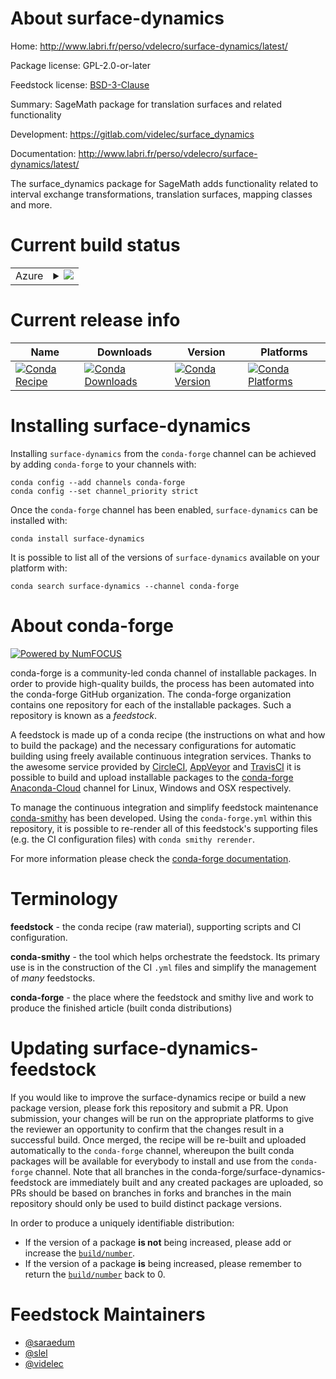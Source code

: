 About surface-dynamics
======================

Home: http://www.labri.fr/perso/vdelecro/surface-dynamics/latest/

Package license: GPL-2.0-or-later

Feedstock license: [BSD-3-Clause](https://github.com/conda-forge/surface-dynamics-feedstock/blob/master/LICENSE.txt)

Summary: SageMath package for translation surfaces and related functionality

Development: https://gitlab.com/videlec/surface_dynamics

Documentation: http://www.labri.fr/perso/vdelecro/surface-dynamics/latest/

The surface_dynamics package for SageMath adds functionality related to
interval exchange transformations, translation surfaces, mapping classes and
more.


Current build status
====================


<table>
    
  <tr>
    <td>Azure</td>
    <td>
      <details>
        <summary>
          <a href="https://dev.azure.com/conda-forge/feedstock-builds/_build/latest?definitionId=7279&branchName=master">
            <img src="https://dev.azure.com/conda-forge/feedstock-builds/_apis/build/status/surface-dynamics-feedstock?branchName=master">
          </a>
        </summary>
        <table>
          <thead><tr><th>Variant</th><th>Status</th></tr></thead>
          <tbody><tr>
              <td>linux_64_python3.7.____cpythonsagelib8.8</td>
              <td>
                <a href="https://dev.azure.com/conda-forge/feedstock-builds/_build/latest?definitionId=7279&branchName=master">
                  <img src="https://dev.azure.com/conda-forge/feedstock-builds/_apis/build/status/surface-dynamics-feedstock?branchName=master&jobName=linux&configuration=linux_64_python3.7.____cpythonsagelib8.8" alt="variant">
                </a>
              </td>
            </tr><tr>
              <td>linux_64_python3.7.____cpythonsagelib8.9</td>
              <td>
                <a href="https://dev.azure.com/conda-forge/feedstock-builds/_build/latest?definitionId=7279&branchName=master">
                  <img src="https://dev.azure.com/conda-forge/feedstock-builds/_apis/build/status/surface-dynamics-feedstock?branchName=master&jobName=linux&configuration=linux_64_python3.7.____cpythonsagelib8.9" alt="variant">
                </a>
              </td>
            </tr><tr>
              <td>linux_64_python3.7.____cpythonsagelib9.0</td>
              <td>
                <a href="https://dev.azure.com/conda-forge/feedstock-builds/_build/latest?definitionId=7279&branchName=master">
                  <img src="https://dev.azure.com/conda-forge/feedstock-builds/_apis/build/status/surface-dynamics-feedstock?branchName=master&jobName=linux&configuration=linux_64_python3.7.____cpythonsagelib9.0" alt="variant">
                </a>
              </td>
            </tr><tr>
              <td>linux_64_python3.7.____cpythonsagelib9.1</td>
              <td>
                <a href="https://dev.azure.com/conda-forge/feedstock-builds/_build/latest?definitionId=7279&branchName=master">
                  <img src="https://dev.azure.com/conda-forge/feedstock-builds/_apis/build/status/surface-dynamics-feedstock?branchName=master&jobName=linux&configuration=linux_64_python3.7.____cpythonsagelib9.1" alt="variant">
                </a>
              </td>
            </tr><tr>
              <td>linux_64_python3.7.____cpythonsagelib9.2</td>
              <td>
                <a href="https://dev.azure.com/conda-forge/feedstock-builds/_build/latest?definitionId=7279&branchName=master">
                  <img src="https://dev.azure.com/conda-forge/feedstock-builds/_apis/build/status/surface-dynamics-feedstock?branchName=master&jobName=linux&configuration=linux_64_python3.7.____cpythonsagelib9.2" alt="variant">
                </a>
              </td>
            </tr><tr>
              <td>linux_64_python3.7.____cpythonsagelib9.3</td>
              <td>
                <a href="https://dev.azure.com/conda-forge/feedstock-builds/_build/latest?definitionId=7279&branchName=master">
                  <img src="https://dev.azure.com/conda-forge/feedstock-builds/_apis/build/status/surface-dynamics-feedstock?branchName=master&jobName=linux&configuration=linux_64_python3.7.____cpythonsagelib9.3" alt="variant">
                </a>
              </td>
            </tr><tr>
              <td>linux_64_python3.7.____cpythonsagelib9.4</td>
              <td>
                <a href="https://dev.azure.com/conda-forge/feedstock-builds/_build/latest?definitionId=7279&branchName=master">
                  <img src="https://dev.azure.com/conda-forge/feedstock-builds/_apis/build/status/surface-dynamics-feedstock?branchName=master&jobName=linux&configuration=linux_64_python3.7.____cpythonsagelib9.4" alt="variant">
                </a>
              </td>
            </tr><tr>
              <td>linux_64_python3.8.____cpythonsagelib8.8</td>
              <td>
                <a href="https://dev.azure.com/conda-forge/feedstock-builds/_build/latest?definitionId=7279&branchName=master">
                  <img src="https://dev.azure.com/conda-forge/feedstock-builds/_apis/build/status/surface-dynamics-feedstock?branchName=master&jobName=linux&configuration=linux_64_python3.8.____cpythonsagelib8.8" alt="variant">
                </a>
              </td>
            </tr><tr>
              <td>linux_64_python3.8.____cpythonsagelib8.9</td>
              <td>
                <a href="https://dev.azure.com/conda-forge/feedstock-builds/_build/latest?definitionId=7279&branchName=master">
                  <img src="https://dev.azure.com/conda-forge/feedstock-builds/_apis/build/status/surface-dynamics-feedstock?branchName=master&jobName=linux&configuration=linux_64_python3.8.____cpythonsagelib8.9" alt="variant">
                </a>
              </td>
            </tr><tr>
              <td>linux_64_python3.8.____cpythonsagelib9.0</td>
              <td>
                <a href="https://dev.azure.com/conda-forge/feedstock-builds/_build/latest?definitionId=7279&branchName=master">
                  <img src="https://dev.azure.com/conda-forge/feedstock-builds/_apis/build/status/surface-dynamics-feedstock?branchName=master&jobName=linux&configuration=linux_64_python3.8.____cpythonsagelib9.0" alt="variant">
                </a>
              </td>
            </tr><tr>
              <td>linux_64_python3.8.____cpythonsagelib9.1</td>
              <td>
                <a href="https://dev.azure.com/conda-forge/feedstock-builds/_build/latest?definitionId=7279&branchName=master">
                  <img src="https://dev.azure.com/conda-forge/feedstock-builds/_apis/build/status/surface-dynamics-feedstock?branchName=master&jobName=linux&configuration=linux_64_python3.8.____cpythonsagelib9.1" alt="variant">
                </a>
              </td>
            </tr><tr>
              <td>linux_64_python3.8.____cpythonsagelib9.2</td>
              <td>
                <a href="https://dev.azure.com/conda-forge/feedstock-builds/_build/latest?definitionId=7279&branchName=master">
                  <img src="https://dev.azure.com/conda-forge/feedstock-builds/_apis/build/status/surface-dynamics-feedstock?branchName=master&jobName=linux&configuration=linux_64_python3.8.____cpythonsagelib9.2" alt="variant">
                </a>
              </td>
            </tr><tr>
              <td>linux_64_python3.8.____cpythonsagelib9.3</td>
              <td>
                <a href="https://dev.azure.com/conda-forge/feedstock-builds/_build/latest?definitionId=7279&branchName=master">
                  <img src="https://dev.azure.com/conda-forge/feedstock-builds/_apis/build/status/surface-dynamics-feedstock?branchName=master&jobName=linux&configuration=linux_64_python3.8.____cpythonsagelib9.3" alt="variant">
                </a>
              </td>
            </tr><tr>
              <td>linux_64_python3.8.____cpythonsagelib9.4</td>
              <td>
                <a href="https://dev.azure.com/conda-forge/feedstock-builds/_build/latest?definitionId=7279&branchName=master">
                  <img src="https://dev.azure.com/conda-forge/feedstock-builds/_apis/build/status/surface-dynamics-feedstock?branchName=master&jobName=linux&configuration=linux_64_python3.8.____cpythonsagelib9.4" alt="variant">
                </a>
              </td>
            </tr><tr>
              <td>linux_64_python3.9.____cpythonsagelib8.8</td>
              <td>
                <a href="https://dev.azure.com/conda-forge/feedstock-builds/_build/latest?definitionId=7279&branchName=master">
                  <img src="https://dev.azure.com/conda-forge/feedstock-builds/_apis/build/status/surface-dynamics-feedstock?branchName=master&jobName=linux&configuration=linux_64_python3.9.____cpythonsagelib8.8" alt="variant">
                </a>
              </td>
            </tr><tr>
              <td>linux_64_python3.9.____cpythonsagelib8.9</td>
              <td>
                <a href="https://dev.azure.com/conda-forge/feedstock-builds/_build/latest?definitionId=7279&branchName=master">
                  <img src="https://dev.azure.com/conda-forge/feedstock-builds/_apis/build/status/surface-dynamics-feedstock?branchName=master&jobName=linux&configuration=linux_64_python3.9.____cpythonsagelib8.9" alt="variant">
                </a>
              </td>
            </tr><tr>
              <td>linux_64_python3.9.____cpythonsagelib9.0</td>
              <td>
                <a href="https://dev.azure.com/conda-forge/feedstock-builds/_build/latest?definitionId=7279&branchName=master">
                  <img src="https://dev.azure.com/conda-forge/feedstock-builds/_apis/build/status/surface-dynamics-feedstock?branchName=master&jobName=linux&configuration=linux_64_python3.9.____cpythonsagelib9.0" alt="variant">
                </a>
              </td>
            </tr><tr>
              <td>linux_64_python3.9.____cpythonsagelib9.1</td>
              <td>
                <a href="https://dev.azure.com/conda-forge/feedstock-builds/_build/latest?definitionId=7279&branchName=master">
                  <img src="https://dev.azure.com/conda-forge/feedstock-builds/_apis/build/status/surface-dynamics-feedstock?branchName=master&jobName=linux&configuration=linux_64_python3.9.____cpythonsagelib9.1" alt="variant">
                </a>
              </td>
            </tr><tr>
              <td>linux_64_python3.9.____cpythonsagelib9.2</td>
              <td>
                <a href="https://dev.azure.com/conda-forge/feedstock-builds/_build/latest?definitionId=7279&branchName=master">
                  <img src="https://dev.azure.com/conda-forge/feedstock-builds/_apis/build/status/surface-dynamics-feedstock?branchName=master&jobName=linux&configuration=linux_64_python3.9.____cpythonsagelib9.2" alt="variant">
                </a>
              </td>
            </tr><tr>
              <td>linux_64_python3.9.____cpythonsagelib9.3</td>
              <td>
                <a href="https://dev.azure.com/conda-forge/feedstock-builds/_build/latest?definitionId=7279&branchName=master">
                  <img src="https://dev.azure.com/conda-forge/feedstock-builds/_apis/build/status/surface-dynamics-feedstock?branchName=master&jobName=linux&configuration=linux_64_python3.9.____cpythonsagelib9.3" alt="variant">
                </a>
              </td>
            </tr><tr>
              <td>linux_64_python3.9.____cpythonsagelib9.4</td>
              <td>
                <a href="https://dev.azure.com/conda-forge/feedstock-builds/_build/latest?definitionId=7279&branchName=master">
                  <img src="https://dev.azure.com/conda-forge/feedstock-builds/_apis/build/status/surface-dynamics-feedstock?branchName=master&jobName=linux&configuration=linux_64_python3.9.____cpythonsagelib9.4" alt="variant">
                </a>
              </td>
            </tr><tr>
              <td>osx_64_python3.7.____cpythonsagelib8.8</td>
              <td>
                <a href="https://dev.azure.com/conda-forge/feedstock-builds/_build/latest?definitionId=7279&branchName=master">
                  <img src="https://dev.azure.com/conda-forge/feedstock-builds/_apis/build/status/surface-dynamics-feedstock?branchName=master&jobName=osx&configuration=osx_64_python3.7.____cpythonsagelib8.8" alt="variant">
                </a>
              </td>
            </tr><tr>
              <td>osx_64_python3.7.____cpythonsagelib8.9</td>
              <td>
                <a href="https://dev.azure.com/conda-forge/feedstock-builds/_build/latest?definitionId=7279&branchName=master">
                  <img src="https://dev.azure.com/conda-forge/feedstock-builds/_apis/build/status/surface-dynamics-feedstock?branchName=master&jobName=osx&configuration=osx_64_python3.7.____cpythonsagelib8.9" alt="variant">
                </a>
              </td>
            </tr><tr>
              <td>osx_64_python3.7.____cpythonsagelib9.0</td>
              <td>
                <a href="https://dev.azure.com/conda-forge/feedstock-builds/_build/latest?definitionId=7279&branchName=master">
                  <img src="https://dev.azure.com/conda-forge/feedstock-builds/_apis/build/status/surface-dynamics-feedstock?branchName=master&jobName=osx&configuration=osx_64_python3.7.____cpythonsagelib9.0" alt="variant">
                </a>
              </td>
            </tr><tr>
              <td>osx_64_python3.7.____cpythonsagelib9.1</td>
              <td>
                <a href="https://dev.azure.com/conda-forge/feedstock-builds/_build/latest?definitionId=7279&branchName=master">
                  <img src="https://dev.azure.com/conda-forge/feedstock-builds/_apis/build/status/surface-dynamics-feedstock?branchName=master&jobName=osx&configuration=osx_64_python3.7.____cpythonsagelib9.1" alt="variant">
                </a>
              </td>
            </tr><tr>
              <td>osx_64_python3.7.____cpythonsagelib9.2</td>
              <td>
                <a href="https://dev.azure.com/conda-forge/feedstock-builds/_build/latest?definitionId=7279&branchName=master">
                  <img src="https://dev.azure.com/conda-forge/feedstock-builds/_apis/build/status/surface-dynamics-feedstock?branchName=master&jobName=osx&configuration=osx_64_python3.7.____cpythonsagelib9.2" alt="variant">
                </a>
              </td>
            </tr><tr>
              <td>osx_64_python3.7.____cpythonsagelib9.3</td>
              <td>
                <a href="https://dev.azure.com/conda-forge/feedstock-builds/_build/latest?definitionId=7279&branchName=master">
                  <img src="https://dev.azure.com/conda-forge/feedstock-builds/_apis/build/status/surface-dynamics-feedstock?branchName=master&jobName=osx&configuration=osx_64_python3.7.____cpythonsagelib9.3" alt="variant">
                </a>
              </td>
            </tr><tr>
              <td>osx_64_python3.7.____cpythonsagelib9.4</td>
              <td>
                <a href="https://dev.azure.com/conda-forge/feedstock-builds/_build/latest?definitionId=7279&branchName=master">
                  <img src="https://dev.azure.com/conda-forge/feedstock-builds/_apis/build/status/surface-dynamics-feedstock?branchName=master&jobName=osx&configuration=osx_64_python3.7.____cpythonsagelib9.4" alt="variant">
                </a>
              </td>
            </tr><tr>
              <td>osx_64_python3.8.____cpythonsagelib8.8</td>
              <td>
                <a href="https://dev.azure.com/conda-forge/feedstock-builds/_build/latest?definitionId=7279&branchName=master">
                  <img src="https://dev.azure.com/conda-forge/feedstock-builds/_apis/build/status/surface-dynamics-feedstock?branchName=master&jobName=osx&configuration=osx_64_python3.8.____cpythonsagelib8.8" alt="variant">
                </a>
              </td>
            </tr><tr>
              <td>osx_64_python3.8.____cpythonsagelib8.9</td>
              <td>
                <a href="https://dev.azure.com/conda-forge/feedstock-builds/_build/latest?definitionId=7279&branchName=master">
                  <img src="https://dev.azure.com/conda-forge/feedstock-builds/_apis/build/status/surface-dynamics-feedstock?branchName=master&jobName=osx&configuration=osx_64_python3.8.____cpythonsagelib8.9" alt="variant">
                </a>
              </td>
            </tr><tr>
              <td>osx_64_python3.8.____cpythonsagelib9.0</td>
              <td>
                <a href="https://dev.azure.com/conda-forge/feedstock-builds/_build/latest?definitionId=7279&branchName=master">
                  <img src="https://dev.azure.com/conda-forge/feedstock-builds/_apis/build/status/surface-dynamics-feedstock?branchName=master&jobName=osx&configuration=osx_64_python3.8.____cpythonsagelib9.0" alt="variant">
                </a>
              </td>
            </tr><tr>
              <td>osx_64_python3.8.____cpythonsagelib9.1</td>
              <td>
                <a href="https://dev.azure.com/conda-forge/feedstock-builds/_build/latest?definitionId=7279&branchName=master">
                  <img src="https://dev.azure.com/conda-forge/feedstock-builds/_apis/build/status/surface-dynamics-feedstock?branchName=master&jobName=osx&configuration=osx_64_python3.8.____cpythonsagelib9.1" alt="variant">
                </a>
              </td>
            </tr><tr>
              <td>osx_64_python3.8.____cpythonsagelib9.2</td>
              <td>
                <a href="https://dev.azure.com/conda-forge/feedstock-builds/_build/latest?definitionId=7279&branchName=master">
                  <img src="https://dev.azure.com/conda-forge/feedstock-builds/_apis/build/status/surface-dynamics-feedstock?branchName=master&jobName=osx&configuration=osx_64_python3.8.____cpythonsagelib9.2" alt="variant">
                </a>
              </td>
            </tr><tr>
              <td>osx_64_python3.8.____cpythonsagelib9.3</td>
              <td>
                <a href="https://dev.azure.com/conda-forge/feedstock-builds/_build/latest?definitionId=7279&branchName=master">
                  <img src="https://dev.azure.com/conda-forge/feedstock-builds/_apis/build/status/surface-dynamics-feedstock?branchName=master&jobName=osx&configuration=osx_64_python3.8.____cpythonsagelib9.3" alt="variant">
                </a>
              </td>
            </tr><tr>
              <td>osx_64_python3.8.____cpythonsagelib9.4</td>
              <td>
                <a href="https://dev.azure.com/conda-forge/feedstock-builds/_build/latest?definitionId=7279&branchName=master">
                  <img src="https://dev.azure.com/conda-forge/feedstock-builds/_apis/build/status/surface-dynamics-feedstock?branchName=master&jobName=osx&configuration=osx_64_python3.8.____cpythonsagelib9.4" alt="variant">
                </a>
              </td>
            </tr><tr>
              <td>osx_64_python3.9.____cpythonsagelib8.8</td>
              <td>
                <a href="https://dev.azure.com/conda-forge/feedstock-builds/_build/latest?definitionId=7279&branchName=master">
                  <img src="https://dev.azure.com/conda-forge/feedstock-builds/_apis/build/status/surface-dynamics-feedstock?branchName=master&jobName=osx&configuration=osx_64_python3.9.____cpythonsagelib8.8" alt="variant">
                </a>
              </td>
            </tr><tr>
              <td>osx_64_python3.9.____cpythonsagelib8.9</td>
              <td>
                <a href="https://dev.azure.com/conda-forge/feedstock-builds/_build/latest?definitionId=7279&branchName=master">
                  <img src="https://dev.azure.com/conda-forge/feedstock-builds/_apis/build/status/surface-dynamics-feedstock?branchName=master&jobName=osx&configuration=osx_64_python3.9.____cpythonsagelib8.9" alt="variant">
                </a>
              </td>
            </tr><tr>
              <td>osx_64_python3.9.____cpythonsagelib9.0</td>
              <td>
                <a href="https://dev.azure.com/conda-forge/feedstock-builds/_build/latest?definitionId=7279&branchName=master">
                  <img src="https://dev.azure.com/conda-forge/feedstock-builds/_apis/build/status/surface-dynamics-feedstock?branchName=master&jobName=osx&configuration=osx_64_python3.9.____cpythonsagelib9.0" alt="variant">
                </a>
              </td>
            </tr><tr>
              <td>osx_64_python3.9.____cpythonsagelib9.1</td>
              <td>
                <a href="https://dev.azure.com/conda-forge/feedstock-builds/_build/latest?definitionId=7279&branchName=master">
                  <img src="https://dev.azure.com/conda-forge/feedstock-builds/_apis/build/status/surface-dynamics-feedstock?branchName=master&jobName=osx&configuration=osx_64_python3.9.____cpythonsagelib9.1" alt="variant">
                </a>
              </td>
            </tr><tr>
              <td>osx_64_python3.9.____cpythonsagelib9.2</td>
              <td>
                <a href="https://dev.azure.com/conda-forge/feedstock-builds/_build/latest?definitionId=7279&branchName=master">
                  <img src="https://dev.azure.com/conda-forge/feedstock-builds/_apis/build/status/surface-dynamics-feedstock?branchName=master&jobName=osx&configuration=osx_64_python3.9.____cpythonsagelib9.2" alt="variant">
                </a>
              </td>
            </tr><tr>
              <td>osx_64_python3.9.____cpythonsagelib9.3</td>
              <td>
                <a href="https://dev.azure.com/conda-forge/feedstock-builds/_build/latest?definitionId=7279&branchName=master">
                  <img src="https://dev.azure.com/conda-forge/feedstock-builds/_apis/build/status/surface-dynamics-feedstock?branchName=master&jobName=osx&configuration=osx_64_python3.9.____cpythonsagelib9.3" alt="variant">
                </a>
              </td>
            </tr><tr>
              <td>osx_64_python3.9.____cpythonsagelib9.4</td>
              <td>
                <a href="https://dev.azure.com/conda-forge/feedstock-builds/_build/latest?definitionId=7279&branchName=master">
                  <img src="https://dev.azure.com/conda-forge/feedstock-builds/_apis/build/status/surface-dynamics-feedstock?branchName=master&jobName=osx&configuration=osx_64_python3.9.____cpythonsagelib9.4" alt="variant">
                </a>
              </td>
            </tr>
          </tbody>
        </table>
      </details>
    </td>
  </tr>
</table>

Current release info
====================

| Name | Downloads | Version | Platforms |
| --- | --- | --- | --- |
| [![Conda Recipe](https://img.shields.io/badge/recipe-surface--dynamics-green.svg)](https://anaconda.org/conda-forge/surface-dynamics) | [![Conda Downloads](https://img.shields.io/conda/dn/conda-forge/surface-dynamics.svg)](https://anaconda.org/conda-forge/surface-dynamics) | [![Conda Version](https://img.shields.io/conda/vn/conda-forge/surface-dynamics.svg)](https://anaconda.org/conda-forge/surface-dynamics) | [![Conda Platforms](https://img.shields.io/conda/pn/conda-forge/surface-dynamics.svg)](https://anaconda.org/conda-forge/surface-dynamics) |

Installing surface-dynamics
===========================

Installing `surface-dynamics` from the `conda-forge` channel can be achieved by adding `conda-forge` to your channels with:

```
conda config --add channels conda-forge
conda config --set channel_priority strict
```

Once the `conda-forge` channel has been enabled, `surface-dynamics` can be installed with:

```
conda install surface-dynamics
```

It is possible to list all of the versions of `surface-dynamics` available on your platform with:

```
conda search surface-dynamics --channel conda-forge
```


About conda-forge
=================

[![Powered by
NumFOCUS](https://img.shields.io/badge/powered%20by-NumFOCUS-orange.svg?style=flat&colorA=E1523D&colorB=007D8A)](https://numfocus.org)

conda-forge is a community-led conda channel of installable packages.
In order to provide high-quality builds, the process has been automated into the
conda-forge GitHub organization. The conda-forge organization contains one repository
for each of the installable packages. Such a repository is known as a *feedstock*.

A feedstock is made up of a conda recipe (the instructions on what and how to build
the package) and the necessary configurations for automatic building using freely
available continuous integration services. Thanks to the awesome service provided by
[CircleCI](https://circleci.com/), [AppVeyor](https://www.appveyor.com/)
and [TravisCI](https://travis-ci.com/) it is possible to build and upload installable
packages to the [conda-forge](https://anaconda.org/conda-forge)
[Anaconda-Cloud](https://anaconda.org/) channel for Linux, Windows and OSX respectively.

To manage the continuous integration and simplify feedstock maintenance
[conda-smithy](https://github.com/conda-forge/conda-smithy) has been developed.
Using the ``conda-forge.yml`` within this repository, it is possible to re-render all of
this feedstock's supporting files (e.g. the CI configuration files) with ``conda smithy rerender``.

For more information please check the [conda-forge documentation](https://conda-forge.org/docs/).

Terminology
===========

**feedstock** - the conda recipe (raw material), supporting scripts and CI configuration.

**conda-smithy** - the tool which helps orchestrate the feedstock.
                   Its primary use is in the construction of the CI ``.yml`` files
                   and simplify the management of *many* feedstocks.

**conda-forge** - the place where the feedstock and smithy live and work to
                  produce the finished article (built conda distributions)


Updating surface-dynamics-feedstock
===================================

If you would like to improve the surface-dynamics recipe or build a new
package version, please fork this repository and submit a PR. Upon submission,
your changes will be run on the appropriate platforms to give the reviewer an
opportunity to confirm that the changes result in a successful build. Once
merged, the recipe will be re-built and uploaded automatically to the
`conda-forge` channel, whereupon the built conda packages will be available for
everybody to install and use from the `conda-forge` channel.
Note that all branches in the conda-forge/surface-dynamics-feedstock are
immediately built and any created packages are uploaded, so PRs should be based
on branches in forks and branches in the main repository should only be used to
build distinct package versions.

In order to produce a uniquely identifiable distribution:
 * If the version of a package **is not** being increased, please add or increase
   the [``build/number``](https://docs.conda.io/projects/conda-build/en/latest/resources/define-metadata.html#build-number-and-string).
 * If the version of a package **is** being increased, please remember to return
   the [``build/number``](https://docs.conda.io/projects/conda-build/en/latest/resources/define-metadata.html#build-number-and-string)
   back to 0.

Feedstock Maintainers
=====================

* [@saraedum](https://github.com/saraedum/)
* [@slel](https://github.com/slel/)
* [@videlec](https://github.com/videlec/)

